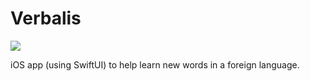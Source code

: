 # Verbalis

<p align="leading"> 
<img src="https://user-images.githubusercontent.com/40377988/127180231-f85d7eb2-2a4a-445c-b33d-d27a2b8a60c3.png">

</p>

iOS app (using SwiftUI) to help learn new words in a foreign language. 
